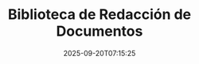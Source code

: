 ---
############################# Static ############################
layout: "family"
date:  2025-09-20T07:15:25
draft: false

product: "Redaction"
product_tag: "redaction"

lang: es

############################# Head ############################
head_title: "Solución de Redacción de Documentos. Edita o elimina cualquier dato sensible."
head_description: "Elimina, redacciona o oculta texto, imágenes o metadatos en PDFs, documentos de Word, hojas de cálculo de Excel, presentaciones de PowerPoint, imágenes y más. Utiliza nuestra biblioteca en tus aplicaciones .NET, Java, Python o basadas en la nube."

############################# Header ############################
title: "Biblioteca de Redacción de Documentos"
description:  |
  Oculta o elimina información privada de varios tipos de archivo.

  Edita texto o imágenes para eliminar contenido sensible.

  Gestiona metadatos de archivos utilizando nuestras características avanzadas.

############################# Supported Platforms ###############################
supported_platforms:
  enable: true
  head_title: "Elige Tu Plataforma"
  title: "Independencia de Plataforma"
  description: "La biblioteca GroupDocs.Redaction es compatible con los siguientes sistemas operativos y marcos:"
  details_link_title: "Descubre más"

  items:
    # items loop
    - title: ".NET"
      description: GroupDocs.Redaction .NET 
      color: "blue"
      tag: "net"
      link: "/redaction/net/"
      features_link: "https://docs.groupdocs.com/redaction/net/system-requirements/"
      features:
          # features loop
          - rows: "3"
            content: |
                    .NET 6.0+ <br> .NET Core 3.1 <br> .NET Framework 4.6.2+
      
          # features loop
          - rows: "4"
            content: |
                    Windows <br> Linux <br> Mac OS <br> Microsoft Azure
      
          # features loop
          - rows: "3"
            content: |
                    Microsoft Visual Studio <br> JetBrains Rider <br> Microsoft Visual Code
      
          # features loop
          - rows: "1"
            content: |
                    30+ file formats
      

    # items loop
    - title: "Java"
      description: GroupDocs.Redaction Java
      color: "red"
      tag: "java"
      link: "/redaction/java/"
      features_link: "https://docs.groupdocs.com/redaction/java/system-requirements/"
      features:
          # features loop
          - rows: "3"
            content: |
                    Java 8 or higher <br> Kotlin
      
          # features loop
          - rows: "4"
            content: |
                    Windows <br> Linux <br> Mac OS
      
          # features loop
          - rows: "3"
            content: |
                    IntelliJ IDEA <br> Eclipse <br> NetBeans
      
          # features loop
          - rows: "1"
            content: |
                    30+ file formats

    # items loop
    - title: "Python"
      description: GroupDocs.Redaction Python
      color: "yellow"
      tag: "python-net"
      link: "/redaction/python-net/"
      features_link: "https://docs.groupdocs.com/redaction/python-net/system-requirements/"
      features:
          # features loop
          - rows: "3"
            content: |
                    Python 3.9+ and .NET 6+
      
          # features loop
          - rows: "4"
            content: |
                    Windows <br> Linux <br> Mac OS
      
          # features loop
          - rows: "3"
            content: |
                    IDLE <br> PyCharm <br> Visual Studio Code
      
          # features loop
          - rows: "1"
            content: |
                    30+ file formats

############################# Features ###############################
features:
  enable: true
  title: "GroupDocs.Redaction de un Vistazo"
  description: "Una solución para gestionar contenido en PDFs, documentos de Office, imágenes y otros archivos empresariales."

  items:
    # items loop
    - icon: "text"
      title: "Eliminar o Editar Texto"
      content: "Encuentra y redacciona texto sensible en tus documentos."

    # items loop
    - icon: "image"
      title: "Redactar Imágenes"
      content: "Oculta áreas de imagen en tus archivos sin esfuerzo adicional."

    # items loop
    - icon: "template"
      title: "Gestionar Metadatos"
      content: "Elimina o reemplaza metadatos como el autor en documentos de Word o datos EXIF en imágenes."

    # items loop
    - icon: "pdf"
      title: "Características Avanzadas"
      content: "Busca datos para redactar utilizando expresiones regulares o integración de IA."

############################# Code samples ############################
code_samples:
  enable: true
  title: "Ejemplos de Código GroupDocs.Redaction"
  description: "Casos típicos de operaciones de redacción GroupDocs.Redaction."
  items:
    # code sample loop
    - title: "Cómo Redactar Texto en Documentos PDF"
      content: |
       GroupDocs.Redaction es la mejor solución para redactar texto en tus documentos en solo unos pocos pasos.
      samples:
        - language: "C#"
          color: "blue"
          content: |
            ```csharp {style=abap}   
            // Pasa la ruta del archivo a redactar a una instancia de Redactor
            using (Redactor redactor  = new Redactor("source.pdf"))
            {
                // Proporciona las opciones de redacción
                var redaction = new ExactPhraseRedaction("Sensitive data", new ReplacementOptions("[hidden]"));

                // Redacta y guarda el resultado
                redactor.Apply(redaction);

                var outputFile = redactor.Save();
            }   
            ```
        - language: "Java"
          color: "red"
          content: |
            ```java {style=abap}   
            // Pasa la ruta del archivo a redactar a una instancia de Redactor
            final Redactor redactor  = new Redactor("source.pdf");

            try 
            {
                // Proporciona las opciones de redacción
                ExactPhraseRedaction redaction = new ExactPhraseRedaction("Sensitive data", new ReplacementOptions("[hidden]"));

                // Redacta y guarda el resultado
                redactor.apply(redaction);
                redactor.save();
            }
            finally { redactor.close(); } 
            ```
        - language: "Python"
          color: "yellow"
          content: |
            ```python {style=abap}
            import groupdocs.redaction as gr
            import groupdocs.redaction.options as gro
            import groupdocs.redaction.redactions as grr

            def run():

                # Pasa la ruta del archivo a redactar a una instancia de Redactor
                with gr.Redactor("source.pdf") as redactor:

                    # Proporciona las opciones de redacción
                    repl_opt = grr.ReplacementOptions("[hidden]")
                    ex_red = grr.ExactPhraseRedaction("Sensitive data", repl_opt)

                    # Redacta y guarda el resultado
                    result = redactor.apply(ex_red)
        
                    so = gro.SaveOptions()
                    so.add_suffix = True
                    so.rasterize_to_pdf = False
                    result_path = redactor.save(so)
            ```

############################# Supported Formats ###############################
formats:
  enable: true
  title: "Más de 30 Formatos de Archivo Soportados"
  description: "GroupDocs.Redaction soporta operaciones de redacción en todos los formatos de archivo empresarial más utilizados."

############################# Metrics ###############################
metrics:
  enable: true
  title: "Logros de GroupDocs.Redaction"
  description: "Descubre las métricas clave que destacan el éxito de nuestra biblioteca"

  items:
    # items loop
    - number: "30+"
      title: "Formatos Soportados"
      content: "GroupDocs.Redaction soporta operaciones con más de 30 formatos de archivo ampliamente utilizados."

    # items loop
    - number: "440k"
      title: "Descargas de NuGet"
      content: "GroupDocs.Redaction para .NET ha sido descargado más de 440,000 veces de NuGet."

    # items loop
    - number: "12k"
      title: "Descargas de Maven"
      content: "GroupDocs.Redaction tiene más de 12,000 descargas en Maven, ofreciendo poderosas características de redacción para Java."

    # items loop
    - number: "140+"
      title: "Clientes Satisfechos"
      content: "Tanto empresas globales como desarrolladores individuales confían en los productos de GroupDocs para construir soluciones innovadoras."


############################# Customers ###############################
customers:
  enable: true
  title: "Nuestros Clientes Satisfechos"
  description: "Las bibliotecas de GroupDocs son confiadas por marcas globalmente reconocidas y respetadas."

  items:
    # items loop
    - title: "BenQ Corporation"
      logo: "benq"
      
    # items loop
    - title: "Nasdaq Stock Market"
      logo: "nasdaq"
      
    # items loop
    - title: "AT&T Inc."
      logo: "att"
      
    # items loop
    - title: "Customer logo AstraZeneca"
      logo: "astrazeneca"
      
    # items loop
    - title: "Central Bank of Argentina"
      logo: "argentinacentralbank"
      
    # items loop
    - title: "Roche Holding AG"
      logo: "roche"
      
    # items loop
    - title: "Capita"
      logo: "capita"
      
    # items loop
    - title: "Axa S.A."
      logo: "axa"
      
    # items loop
    - title: "Instructure Inc."
      logo: "instructure"
      
    # items loop
    - title: "Wipro"
      logo: "wipro"


############################# Actions ###############################
actions:
  enable: true
  title: "¿Listo para Comenzar?"
  description: "Prueba las funciones de GroupDocs.Redaction gratis en tu plataforma."

  items:
    # items loop
    - title: ".NET"
      color: "blue"
      link: "/redaction/net/"

    # items loop
    - title: "Java"
      color: "red"
      link: "/redaction/java/"

    # items loop
    - title: "Node.js"
      color: "yellow"
      link: "/redaction/python-net/"   

############################# FAQ ###############################
faq:
  enable: true
  title: "Preguntas Frecuentes"
  description: "Respuestas a las preguntas más comunes."

  items:
    # items loop
    - question: "¿La biblioteca GroupDocs.Redaction requiere software de terceros para manipular documentos?"
      answer: "GroupDocs.Redaction no requiere ningún software externo como Adobe Acrobat, Microsoft Office u otros."

    # items loop
    - question: "¿Puedo probar la biblioteca GroupDocs.Redaction antes de comprar?"
      answer: "Sí, puedes probar GroupDocs.Redaction sin comprar una licencia. Funciona en modo de prueba, lo que añade insignias de prueba y limita la salida a las primeras 3 páginas. Para probar sin restricciones, solicita una licencia temporal de 30 días. Para más detalles, [consulta](https://purchase.groupdocs.com/temporary-license/)."

    # items loop
    - question: "¿Qué opciones de licencia están disponibles?"
      answer: "Ofrecemos varios tipos de licencias según tus necesidades de desarrollo y distribución. Incluyen licencias basadas en desarrolladores, basadas en sitios y licencias medidas según el uso. Aprende más [aquí](https://purchase.groupdocs.com/pricing/redaction/net/)."

############################# Cloud Links ###############################
cloud_links:
  enable: false
  title: "APIs de Bajo Código GroupDocs.Redaction"
  description: "Integra la redacción de documentos en cualquier aplicación utilizando nuestra API REST basada en la nube."
  
  items:
    # items loop
    - title: "GroupDocs.Redaction Cloud for cURL"
      content: "Utiliza comandos cURL con nuestra API RESTful en la nube para redactar documentos en una amplia gama de formatos de archivo soportados."
      icon: "groupdocs_redaction-for-curl"
      link: "https://products.groupdocs.cloud/redaction/curl"

    # items loop
    - title: "GroupDocs.Redaction Cloud for .NET"
      content: "Extrae imágenes, texto y metadatos o redacta documentos utilizando plantillas en aplicaciones de Microsoft .NET."
      icon: "groupdocs_redaction-for-net"
      link: "https://products.groupdocs.cloud/redaction/net"

    # items loop
    - title: "GroupDocs.Redaction Cloud for Java"
      content: "SDK de Java para redactar documentos y extraer datos dentro de tus aplicaciones basadas en Java."
      icon: "groupdocs_redaction-for-java"
      link: "https://products.groupdocs.cloud/redaction/java"

############################# App links ###############################
app_links:
  enable: true
  title: "Aplicaciones Sin Código GroupDocs.Redaction"
  description: "Una aplicación web que te permite redactar más de 30 formatos de archivo populares directamente en tu navegador."

  items:
    # items loop
    - title: "GroupDocs.Redaction Total"
      content: "Herramienta en línea gratuita para redactar archivos de Word, Excel, PowerPoint, PDF y más de 30 otros tipos de archivos."
      icon: "groupdocs_redaction-app"
      link: "https://products.groupdocs.app/redaction/total"

    # items loop
    - title: "GroupDocs.Redaction DOCX"
      content: "Redacta documentos de Word en tu navegador y extrae imágenes, texto o metadatos."
      icon: "groupdocs_words-app"
      link: "https://products.groupdocs.app/redaction/docx"

    # items loop
    - title: "GroupDocs.Redaction PDF"
      content: "Herramienta gratuita de redacción de PDF que funciona en cualquier dispositivo o plataforma sin limitaciones."
      icon: "groupdocs_pdf-app"
      link: "https://products.groupdocs.app/redaction/pdf"


      


---